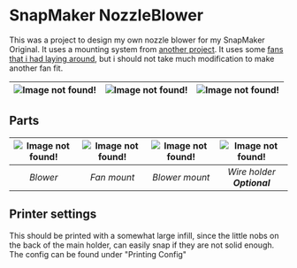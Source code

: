 # SnapMaker NozzleBlower

This was a project to design my own nozzle blower for my SnapMaker Original. It uses a mounting system from [another project](https://github.com/kris701/SnapMaker-Toolhead-Extensions). It uses some [fans that i had laying around](https://www.ebay.com/itm/1pc-Brushless-DC-Cooling-Blower-Fan-40mm-4010S-50x40x10mm-5V-12V-24V-2pin-Fan/163328189370?hash=item26071e63ba:g:Rv4AAOSwQPlV9isk), but i should not take much modification to make another fan fit.

| ![Image not found!](https://ino31g.db.files.1drv.com/y4mzziDWqhUdq1RQSQwT1B64fDug9paLW_d11au96hOwAzOcpkFg6MumgCOIssnH9jEaWYV221yY5t4tIYfCiT9JXo-jBJKSEXo0DHTB2cYhGxqww0Cqxd9fkFP_HMcM_XQF_SKDu0qzQIo5aOcVSMvC1mR1cNseKcWZV3YZ-Q_dMc6jA8CXfJFe58VQuihooSfg3lD9eplyly70z3Eh6u_zQ?width=1237&height=275&cropmode=none) | ![Image not found!](https://i0qfea.db.files.1drv.com/y4m-2LHUJztQG3GEF0m4S6uErfxdhndL9r_tw7FxMarNSLiXqsxu8RMOe878f5aLILvm6HoJRlP6YYYhtBfC2gHH4fKBJd8FnrLdRLE2tw760xu9Dlel8MZvTN3XccqEGgXVgFNG8iUdsdYAaOrHtUXD2FO7FUmqsUDe3Og5bEdiaR6Czwd0fQdGt3Fj2_lSLDRhrcJwUEOd9mkNTIxcbg0Ow?width=1036&height=275&cropmode=none) | ![Image not found!](https://uvhoka.db.files.1drv.com/y4m75gwCAQ5NFTYCCM8acEPK5OVDRvR9e2DOa9RrqGwljoB-QZbnjO4sAyt9-DSdBQjsRRCHdCYk9m1suTNAliimuoI9NbjZ-Anp92v5GzM8SSm1vuQNXDQYNus_1AgHHzlFx0LVnKZYE4Ky4eaqaq8RH4sbT4ImqFDJiJhsjBCIph6411tTXA6sb9I-YFHKqR3jqOCasBnIYvXVLvcb2NujQ?width=1545&height=275&cropmode=none) |
|:---:|:---:|:---:|

## Parts

| ![Image not found!](https://juqgea.db.files.1drv.com/y4mM0fKSC5n5eydO0LGLbz2-91S3etFHrQJi1tmpJVSd_Do7GtrgX7xY4-QKzkLsyeWaQlZxDkSAAplr7_GzM7WnLE-MvBYURMfxWWPKR4WzJfsnJtNNwmbPAE9DKTOisx5HQ5tZvxKPtHuRyOr6-hzW3Pf6e5zUJkuT60YFXZQOFOTiqLzTAhWJ8KziM51XUxmnvev-ga_7R1J5pzzjbp3uw?width=604&height=602&cropmode=none) | ![Image not found!](https://vphpka.db.files.1drv.com/y4mEAd5v_Gs40i1ZqRA4ipM871tqhq3GWeFQJvMrMJ3WcWoisdRk7dBvjIApNK4bDWFlHEEGISMHcqGzCewKMYv4utxue-NE4jlsaR0Y5bnyGV7xSYkXHZTbssfRbWBEUwEYcU1Kb07zY0k97DVslpYoRV3HEjMa0gO_HEZVGbRboWalskanHfY4363WNlLHFm9fXkQ_32sLGLWhRtg105Sug?width=674&height=759&cropmode=none) | ![Image not found!](https://ito41g.db.files.1drv.com/y4mKlYO27tXn4Qq963JyTwzEZi7FULWGREHWdICIQTT5lQpvhBduJikJZ3kPHnnxPlaho3KnwBQwh1wAk-HeCG66yjYlDQDQgVjz7PGTYeSpxczvn1tAkxNQZISAk0j4waJ5gPuocc3gbKD__Ypk9nReFjP-CDdVKytPxDQPc2JJ7uwU8_nQHh_ZJZC0SyLFXY2v5cq5dvzRGilS4wekc2sEw?width=886&height=707&cropmode=none) | ![Image not found!](https://qp63kw.db.files.1drv.com/y4mAvZxBhc56Ks_3joafqCJXvJ5NJRglNGw9vTmux_5oIJKwKXt820IDJnROy_KeHrT9t7YqVkoUEgePAte3ixwi6FHTrLxlew3tI31MjQDzQyrDIljTx9Xaj-jiQvLC6bhCUX1Vot5OFpQCqqGxzQNWb5aue20owNu4LpOxS3qLWR7kB9nW_4tyZ-Ee9XmByYPRhzB5At_f3OliuM7ch60Xw?width=841&height=640&cropmode=none) |
|:---:|:---:|:---:|:---:|
| *Blower* | *Fan mount* | *Blower mount* | *Wire holder* <br> ***Optional*** |

## Printer settings

This should be printed with a somewhat large infill, since the little nobs on the back of the main holder, can easily snap if they are not solid enough.
The config can be found under "Printing Config"
